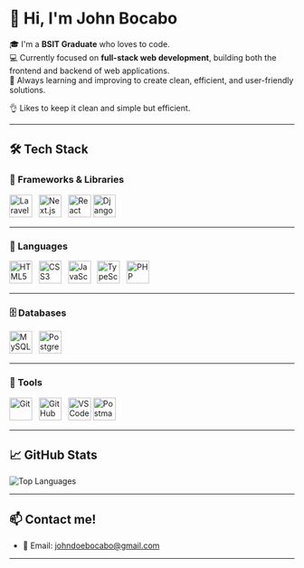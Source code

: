 # 👋 Hi, I'm John Bocabo

🎓 I'm a **BSIT Graduate** who loves to code.  
💻 Currently focused on **full-stack web development**, building both the frontend and backend of web applications.  
🚀 Always learning and improving to create clean, efficient, and user-friendly solutions.

👌 Likes to keep it clean and simple but efficient.

---
## 🛠 Tech Stack

### 🚀 Frameworks & Libraries
<p align="start">
  <img title="Laravel" alt="Laravel" src="https://cdn.jsdelivr.net/gh/devicons/devicon@latest/icons/laravel/laravel-original.svg" width="40" />&nbsp;&nbsp;
  <img title="Next.js" alt="Next.js" src="https://cdn.jsdelivr.net/gh/devicons/devicon/icons/nextjs/nextjs-original.svg" width="40" />&nbsp;&nbsp;
  <img title="React" alt="React" src="https://cdn.jsdelivr.net/gh/devicons/devicon/icons/react/react-original.svg" width="40" />
  <img title="Django" alt="Django" src="https://cdn.jsdelivr.net/gh/devicons/devicon/icons/django/django-plain.svg" width="40" />&nbsp;&nbsp;
</p>

---

### 🧰 Languages
<p align="start">
  <img title="HTML5" alt="HTML5" src="https://cdn.jsdelivr.net/gh/devicons/devicon/icons/html5/html5-original.svg" width="40" />&nbsp;&nbsp;
  <img title="CSS3" alt="CSS3" src="https://cdn.jsdelivr.net/gh/devicons/devicon/icons/css3/css3-original.svg" width="40" />&nbsp;&nbsp;
  <img title="JavaScript" alt="JavaScript" src="https://cdn.jsdelivr.net/gh/devicons/devicon/icons/javascript/javascript-original.svg" width="40" />&nbsp;&nbsp;
  <img title="TypeScript" alt="TypeScript" src="https://cdn.jsdelivr.net/gh/devicons/devicon/icons/typescript/typescript-original.svg" width="40" />&nbsp;&nbsp;
  <img title="PHP" alt="PHP" src="https://cdn.jsdelivr.net/gh/devicons/devicon/icons/php/php-original.svg" width="40" />
</p>

---

### 🗄️ Databases
<p align="start">
  <img title="MySQL" alt="MySQL" src="https://cdn.jsdelivr.net/gh/devicons/devicon/icons/mysql/mysql-original.svg" width="40" />&nbsp;&nbsp;
  <img title="PostgreSQL" alt="PostgreSQL" src="https://cdn.jsdelivr.net/gh/devicons/devicon/icons/postgresql/postgresql-original.svg" width="40" />
</p>

---

### 🔧 Tools
<p align="start">
  <img title="Git" alt="Git" src="https://cdn.jsdelivr.net/gh/devicons/devicon/icons/git/git-original.svg" width="40" />&nbsp;&nbsp;
  <img title="GitHub" alt="GitHub" src="https://cdn.jsdelivr.net/gh/devicons/devicon/icons/github/github-original.svg" width="40" />&nbsp;&nbsp;
  <img title="VS Code" alt="VS Code" src="https://cdn.jsdelivr.net/gh/devicons/devicon/icons/vscode/vscode-original.svg" width="40" />
  <img title="Postman" alt="Postman" src="https://cdn.jsdelivr.net/gh/devicons/devicon/icons/postman/postman-original.svg" width="40" />
</p>


---

## 📈 GitHub Stats

![Top Languages](https://github-readme-stats.vercel.app/api/top-langs/?username=JohnBocabo&layout=compact&theme=tokyonight)

---

## 📫 Contact me!

- 📧 Email: johndoebocabo@gmail.com


---

